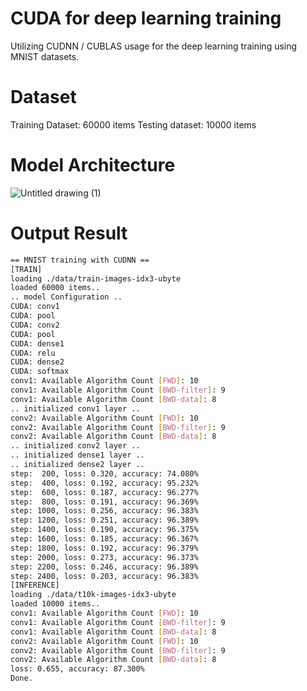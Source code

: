 # CUDA for deep learning training
Utilizing CUDNN / CUBLAS usage for the deep learning training using MNIST datasets.

# Dataset
Training Dataset: 60000 items
Testing dataset: 10000 items

# Model Architecture
![Untitled drawing (1)](https://github.com/Kaiwei0323/MNIST_CUDA/assets/91507316/ecb8c09a-4899-4686-9dd3-2edaa1ed472c)

# Output Result
```bash
== MNIST training with CUDNN ==
[TRAIN]
loading ./data/train-images-idx3-ubyte
loaded 60000 items..
.. model Configuration ..
CUDA: conv1
CUDA: pool
CUDA: conv2
CUDA: pool
CUDA: dense1
CUDA: relu
CUDA: dense2
CUDA: softmax
conv1: Available Algorithm Count [FWD]: 10
conv1: Available Algorithm Count [BWD-filter]: 9
conv1: Available Algorithm Count [BWD-data]: 8
.. initialized conv1 layer ..
conv2: Available Algorithm Count [FWD]: 10
conv2: Available Algorithm Count [BWD-filter]: 9
conv2: Available Algorithm Count [BWD-data]: 8
.. initialized conv2 layer ..
.. initialized dense1 layer ..
.. initialized dense2 layer ..
step:  200, loss: 0.320, accuracy: 74.080%
step:  400, loss: 0.192, accuracy: 95.232%
step:  600, loss: 0.187, accuracy: 96.277%
step:  800, loss: 0.191, accuracy: 96.369%
step: 1000, loss: 0.256, accuracy: 96.383%
step: 1200, loss: 0.251, accuracy: 96.389%
step: 1400, loss: 0.190, accuracy: 96.375%
step: 1600, loss: 0.185, accuracy: 96.367%
step: 1800, loss: 0.192, accuracy: 96.379%
step: 2000, loss: 0.273, accuracy: 96.373%
step: 2200, loss: 0.246, accuracy: 96.389%
step: 2400, loss: 0.203, accuracy: 96.383%
[INFERENCE]
loading ./data/t10k-images-idx3-ubyte
loaded 10000 items..
conv1: Available Algorithm Count [FWD]: 10
conv1: Available Algorithm Count [BWD-filter]: 9
conv1: Available Algorithm Count [BWD-data]: 8
conv2: Available Algorithm Count [FWD]: 10
conv2: Available Algorithm Count [BWD-filter]: 9
conv2: Available Algorithm Count [BWD-data]: 8
loss: 0.655, accuracy: 87.300%
Done.
```
